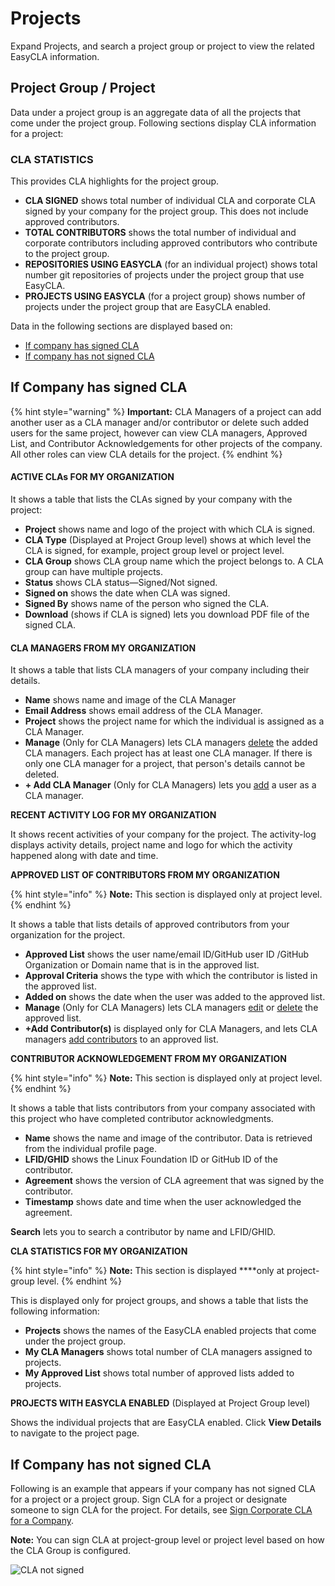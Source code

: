 # Projects

Expand Projects, and search a project group or project to view the related EasyCLA information.

## Project Group / Project

Data under a project group is an aggregate data of all the projects that come under the project group. Following sections display CLA information for a project:

### CLA STATISTICS

This provides CLA highlights for the project group.

* **CLA SIGNED** shows total number of individual CLA and corporate CLA signed by your company for the project group. This does not include approved contributors.
* **TOTAL CONTRIBUTORS** shows the total number of individual and corporate contributors including approved contributors who contribute to the project group.
* **REPOSITORIES USING EASYCLA** \(for an individual project\) shows total number git repositories of projects under the project group that use EasyCLA.
* **PROJECTS USING EASYCLA** \(for a project group\) shows number of projects under the project group that are EasyCLA enabled.

Data in the following sections are displayed based on:

* [If company has signed CLA](./#if-company-has-signed-cla)
* [If company has not signed CLA](./#if-company-has-not-signed-cla)

## If Company has signed CLA

{% hint style="warning" %}
**Important:** CLA Managers of a project can add another user as a CLA manager and/or contributor or delete such added users for the same project, however can view CLA managers, Approved List, and Contributor Acknowledgements for other projects of the company. All other roles can view CLA details for the project.
{% endhint %}

#### ACTIVE CLAs FOR MY ORGANIZATION <a id="cla-for-my-organization"></a>

It shows a table that lists the CLAs signed by your company with the project:

* **Project** shows name and logo of the project with which CLA is signed.
* **CLA Type** \(Displayed at Project Group level\) shows at which level the CLA is signed, for example, project group level or project level.
* **CLA Group** shows CLA group name which the project belongs to. A CLA group can have multiple projects.
* **Status** shows CLA status—Signed/Not signed.
* **Signed on** shows the date when CLA was signed.
* **Signed By** shows name of the person who signed the CLA.
* **Download** \(shows if CLA is signed\) lets you download PDF file of the signed CLA.

#### CLA MANAGERS FROM MY ORGANIZATION <a id="cla-managers-from-my-organization"></a>

It shows a table that lists CLA managers of your company including their details.

* **Name** shows name and image of the CLA Manager
* **Email Address** shows email address of the CLA Manager.
* **Project** shows the project name for which the individual is assigned as a CLA Manager.
* **Manage** \(Only for CLA Managers\) lets CLA managers [delete](../../easycla/corporate-cla-managers/add-or-delete-cla-managers.md#delete-a-cla-manager) the added CLA managers. Each project has at least one CLA manager. If there is only one CLA manager for a project, that person's details cannot be deleted.
* **+ Add CLA Manager** \(Only for CLA Managers\) lets you [add](../../easycla/corporate-cla-managers/add-or-delete-cla-managers.md#add-a-cla-manager) a user as a CLA manager.

**RECENT ACTIVITY LOG FOR MY ORGANIZATION**

It shows recent activities of your company for the project. The activity-log displays activity details, project name and logo for which the activity happened along with date and time.

**APPROVED LIST OF CONTRIBUTORS FROM MY ORGANIZATION**

{% hint style="info" %}
**Note:** This section is displayed only at project level.
{% endhint %}

It shows a table that lists details of approved contributors from your organization for the project.

* **Approved List** shows the user name/email lD/GitHub user ID /GitHub Organization or Domain name that is in the approved list.
* **Approval Criteria** shows the type with which the contributor is listed in the approved list.
* **Added on** shows the date when the user was added to the approved list.
* **Manage** \(Only for CLA Managers\) lets CLA managers [edit](../../easycla/corporate-cla-managers/approve-and-manage-contributors.md#edit-a-contributors-details) or [delete](../../easycla/corporate-cla-managers/approve-and-manage-contributors.md#delete-a-contributors-details) the approved list.
* **+Add Contributor\(s\)** is displayed only for CLA Managers, and lets CLA managers [add contributors](../../easycla/corporate-cla-managers/approve-and-manage-contributors.md#add-contributor-s) to an approved list.

**CONTRIBUTOR ACKNOWLEDGEMENT FROM MY ORGANIZATION**

{% hint style="info" %}
**Note:** This section is displayed only at project level.
{% endhint %}

It shows a table that lists contributors from your company associated with this project who have completed contributor acknowledgments.

* **Name** shows the name and image of the contributor. Data is retrieved from the individual profile page.
* **LFID/GHID** shows the Linux Foundation ID or GitHub ID of the contributor.
* **Agreement** shows the version of CLA agreement that was signed by the contributor.
* **Timestamp** shows date and time when the user acknowledged the agreement.

**Search** lets you to search a contributor by name and LFID/GHID.

**CLA STATISTICS FOR MY ORGANIZATION**

{% hint style="info" %}
**Note:** This section is displayed ****only at project-group level.
{% endhint %}

This is displayed only for project groups, and shows a table that lists the following information:

* **Projects** shows the names of the EasyCLA enabled projects that come under the project group.
* **My CLA Managers** shows total number of CLA managers assigned to projects.
* **My Approved List** shows total number of approved lists added to projects.

**PROJECTS WITH EASYCLA ENABLED** \(Displayed at Project Group level\)

Shows the individual projects that are EasyCLA enabled. Click **View Details** to navigate to the project page.

## If Company has not signed CLA

Following is an example that appears if your company has not signed CLA for a project or a project group. Sign CLA for a project or designate someone to sign CLA for the project. For details, see [Sign Corporate CLA for a Company](../../easycla/corporate-cla-manager-designee-or-initial-cla-manager/sign-corporate-cla-for-a-company.md).

**Note:** You can sign CLA at project-group level or project level based on how the CLA Group is configured.

![CLA not signed](https://gblobscdn.gitbook.com/assets%2F-M2DCN9UgoRgMEkgnLyP%2F-M9roIeDUquwapsG6oPJ%2F-M9rpJlKSE1tcHGVUxfZ%2Fcompany%20has%20not%20signed%20cla.png?alt=media&token=7c8318e4-79e9-4692-9c73-a19d3bc2d831)

